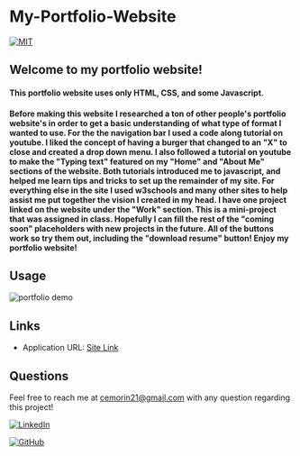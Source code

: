 # My-Portfolio-Website

[![MIT](https://img.shields.io/badge/license-MIT-green?style=plastic)](https://github.com/git/git-scm.com/blob/main/MIT-LICENSE.txt)

## Welcome to my portfolio website!

#### This portfolio website uses only HTML, CSS, and some Javascript.

#### Before making this website I researched a ton of other people's portfolio website's in order to get a basic understanding of what type of format I wanted to use. For the the navigation bar I used a code along tutorial on youtube. I liked the concept of having a burger that changed to an "X" to close and created a drop down menu. I also followed a tutorial on youtube to make the "Typing text" featured on my "Home" and "About Me" sections of the website. Both tutorials introduced me to javascript, and helped me learn tips and tricks to set up the remainder of my site. For everything else in the site I used w3schools and many other sites to help assist me put together the vision I created in my head. I have one project linked on the website under the "Work" section. This is a mini-project that was assigned in class. Hopefully I can fill the rest of the "coming soon" placeholders with new projects in the future. All of the buttons work so try them out, including the "download resume" button! Enjoy my portfolio website!

## Usage

![portfolio demo](Images/Portfolio.gif)

## Links

* Application URL: [Site Link](https://cliffordmorin.github.io/My-Portfolio-Website/)

## Questions

 Feel free to reach me at cemorin21@gmail.com with any question regarding this project!

 [![LinkedIn](https://img.shields.io/badge/My%20LinkedIn-Click%20Me!-grey?style=plastic&logo=LinkedIn&labelColor=blue)](https://www.linkedin.com/in/morin-clifford-129888a9/)

 [![GitHub](https://img.shields.io/badge/My%20GitHub-Click%20Me!-blueviolet?style=plastic&logo=GitHub)](https://github.com/CliffordMorin)